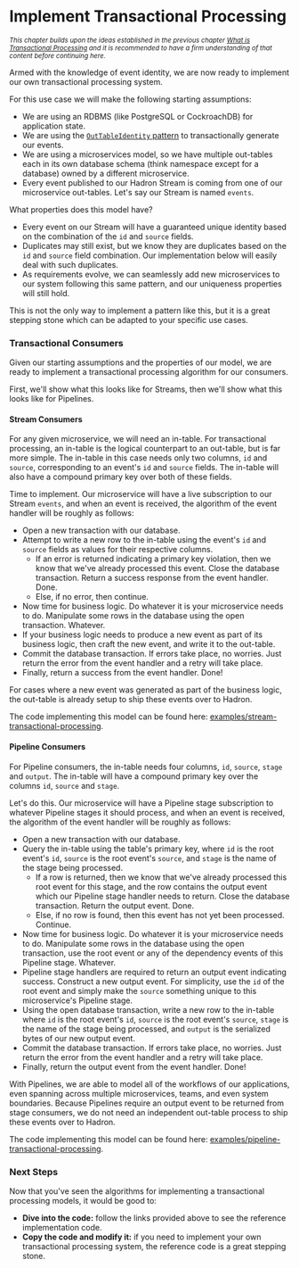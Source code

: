 Implement Transactional Processing
==================================

<small><i>This chapter builds upon the ideas established in the previous chapter [What is Transactional Processing](./learn.md) and it is recommended to have a firm understanding of that content before continuing here.</i></small>

Armed with the knowledge of event identity, we are now ready to implement our own transactional processing system.

For this use case we will make the following starting assumptions:
- We are using an RDBMS (like PostgreSQL or CockroachDB) for application state.
- We are using the [`OutTableIdentity` pattern](./learn.md#establishing-identity) to transactionally generate our events.
- We are using a microservices model, so we have multiple out-tables each in its own database schema (think namespace except for a database) owned by a different microservice.
- Every event published to our Hadron Stream is coming from one of our microservice out-tables. Let's say our Stream is named `events`.

What properties does this model have?
- Every event on our Stream will have a guaranteed unique identity based on the combination of the `id` and `source` fields.
- Duplicates may still exist, but we know they are duplicates based on the `id` and `source` field combination. Our implementation below will easily deal with such duplicates.
- As requirements evolve, we can seamlessly add new microservices to our system following this same pattern, and our uniqueness properties will still hold.

This is not the only way to implement a pattern like this, but it is a great stepping stone which can be adapted to your specific use cases.

### Transactional Consumers
Given our starting assumptions and the properties of our model, we are ready to implement a transactional processing algorithm for our consumers.

First, we'll show what this looks like for Streams, then we'll show what this looks like for Pipelines.

#### Stream Consumers
For any given microservice, we will need an in-table. For transactional processing, an in-table is the logical counterpart to an out-table, but is far more simple. The in-table in this case needs only two columns, `id` and `source`, corresponding to an event's `id` and `source` fields. The in-table will also have a compound primary key over both of these fields.

Time to implement. Our microservice will have a live subscription to our Stream `events`, and when an event is received, the algorithm of the event handler will be roughly as follows:

- Open a new transaction with our database.
- Attempt to write a new row to the in-table using the event's `id` and `source` fields as values for their respective columns.
    - If an error is returned indicating a primary key violation, then we know that we've already processed this event. Close the database transaction. Return a success response from the event handler. Done.
    - Else, if no error, then continue.
- Now time for business logic. Do whatever it is your microservice needs to do. Manipulate some rows in the database using the open transaction. Whatever.
- If your business logic needs to produce a new event as part of its business logic, then craft the new event, and write it to the out-table.
- Commit the database transaction. If errors take place, no worries. Just return the error from the event handler and a retry will take place.
- Finally, return a success from the event handler. Done!

For cases where a new event was generated as part of the business logic, the out-table is already setup to ship these events over to Hadron.

The code implementing this model can be found here: [examples/stream-transactional-processing](https://github.com/hadron-project/hadron/tree/main/examples/stream-transactional-processing).

#### Pipeline Consumers
For Pipeline consumers, the in-table needs four columns, `id`, `source`, `stage` and `output`. The in-table will have a compound primary key over the columns `id`, `source` and `stage`.

Let's do this. Our microservice will have a Pipeline stage subscription to whatever Pipeline stages it should process, and when an event is received, the algorithm of the event handler will be roughly as follows:

- Open a new transaction with our database.
- Query the in-table using the table's primary key, where `id` is the root event's `id`, `source` is the root event's `source`, and `stage` is the name of the stage being processed.
    - If a row is returned, then we know that we've already processed this root event for this stage, and the row contains the output event which our Pipeline stage handler needs to return. Close the database transaction. Return the output event. Done.
    - Else, if no row is found, then this event has not yet been processed. Continue.
- Now time for business logic. Do whatever it is your microservice needs to do. Manipulate some rows in the database using the open transaction, use the root event or any of the dependency events of this Pipeline stage. Whatever.
- Pipeline stage handlers are required to return an output event indicating success. Construct a new output event. For simplicity, use the `id` of the root event and simply make the `source` something unique to this microservice's Pipeline stage.
- Using the open database transaction, write a new row to the in-table where `id` is the root event's `id`, `source` is the root event's `source`, `stage` is the name of the stage being processed, and `output` is the serialized bytes of our new output event.
- Commit the database transaction. If errors take place, no worries. Just return the error from the event handler and a retry will take place.
- Finally, return the output event from the event handler. Done!

With Pipelines, we are able to model all of the workflows of our applications, even spanning across multiple microservices, teams, and even system boundaries. Because Pipelines require an output event to be returned from stage consumers, we do not need an independent out-table process to ship these events over to Hadron.

The code implementing this model can be found here: [examples/pipeline-transactional-processing](https://github.com/hadron-project/hadron/tree/main/examples/pipeline-transactional-processing).

### Next Steps
Now that you've seen the algorithms for implementing a transactional processing models, it would be good to:

- **Dive into the code:** follow the links provided above to see the reference implementation code.
- **Copy the code and modify it:** if you need to implement your own transactional processing system, the reference code is a great stepping stone.
